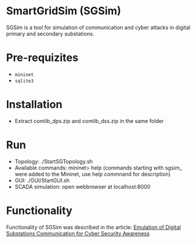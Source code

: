 # SmartGridSim (SGSim) 

SGSim is a tool for simulation of communication and cyber attacks in digital primary and secondary substations.  

# Pre-requizites 

- `mininet`
- `sqlite3`

# Installation

- Extract comlib_dps.zip and comlib_dss.zip in the same folder

# Run

- Topology: ./StartSGTopology.sh
- Available commands: mininet> help (commands starting with sgsim_ were added to the Mininet, use help commnand for description)
- GUI: ./GUI/StartGUI.sh
- SCADA simulation: open webbrowser at localhost:8000

# Functionality

Functionality of SGSim was described in the article: [Emulation of Digital Substations Communication for Cyber Security Awareness](https://www.mdpi.com/2079-9292/13/12/2318)
